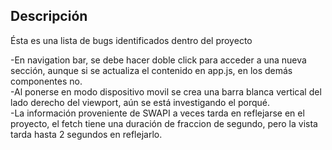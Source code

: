 ## Descripción

Ésta es una lista de bugs identificados dentro del proyecto

-En navigation bar, se debe hacer doble click para acceder a una nueva sección, aunque si se actualiza el contenido en app.js, en los demás componentes no.\
-Al ponerse en modo dispositivo movil se crea una barra blanca vertical del lado derecho del viewport, aún se está investigando el porqué.\
-La información proveniente de SWAPI a veces tarda en reflejarse en el proyecto, el fetch tiene una duración de fraccion de segundo, pero la vista tarda hasta 2 segundos en reflejarlo.

